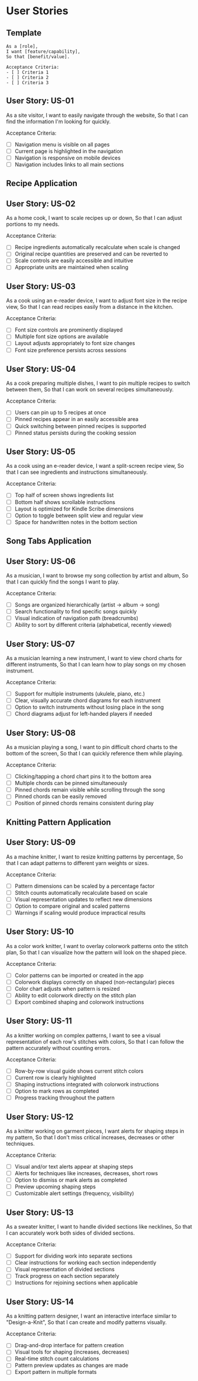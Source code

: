 # User Stories

## Template
```
As a [role],
I want [feature/capability],
So that [benefit/value].

Acceptance Criteria:
- [ ] Criteria 1
- [ ] Criteria 2
- [ ] Criteria 3
```

## User Story: US-01
As a site visitor,
I want to easily navigate through the website,
So that I can find the information I'm looking for quickly.

Acceptance Criteria:
- [ ] Navigation menu is visible on all pages
- [ ] Current page is highlighted in the navigation
- [ ] Navigation is responsive on mobile devices
- [ ] Navigation includes links to all main sections

## Recipe Application

## User Story: US-02
As a home cook,
I want to scale recipes up or down,
So that I can adjust portions to my needs.

Acceptance Criteria:
- [ ] Recipe ingredients automatically recalculate when scale is changed
- [ ] Original recipe quantities are preserved and can be reverted to
- [ ] Scale controls are easily accessible and intuitive
- [ ] Appropriate units are maintained when scaling

## User Story: US-03
As a cook using an e-reader device,
I want to adjust font size in the recipe view,
So that I can read recipes easily from a distance in the kitchen.

Acceptance Criteria:
- [ ] Font size controls are prominently displayed
- [ ] Multiple font size options are available
- [ ] Layout adjusts appropriately to font size changes
- [ ] Font size preference persists across sessions

## User Story: US-04
As a cook preparing multiple dishes,
I want to pin multiple recipes to switch between them,
So that I can work on several recipes simultaneously.

Acceptance Criteria:
- [ ] Users can pin up to 5 recipes at once
- [ ] Pinned recipes appear in an easily accessible area
- [ ] Quick switching between pinned recipes is supported
- [ ] Pinned status persists during the cooking session

## User Story: US-05
As a cook using an e-reader device,
I want a split-screen recipe view,
So that I can see ingredients and instructions simultaneously.

Acceptance Criteria:
- [ ] Top half of screen shows ingredients list
- [ ] Bottom half shows scrollable instructions
- [ ] Layout is optimized for Kindle Scribe dimensions
- [ ] Option to toggle between split view and regular view
- [ ] Space for handwritten notes in the bottom section

## Song Tabs Application

## User Story: US-06
As a musician,
I want to browse my song collection by artist and album,
So that I can quickly find the songs I want to play.

Acceptance Criteria:
- [ ] Songs are organized hierarchically (artist → album → song)
- [ ] Search functionality to find specific songs quickly
- [ ] Visual indication of navigation path (breadcrumbs)
- [ ] Ability to sort by different criteria (alphabetical, recently viewed)

## User Story: US-07
As a musician learning a new instrument,
I want to view chord charts for different instruments,
So that I can learn how to play songs on my chosen instrument.

Acceptance Criteria:
- [ ] Support for multiple instruments (ukulele, piano, etc.)
- [ ] Clear, visually accurate chord diagrams for each instrument
- [ ] Option to switch instruments without losing place in the song
- [ ] Chord diagrams adjust for left-handed players if needed

## User Story: US-08
As a musician playing a song,
I want to pin difficult chord charts to the bottom of the screen,
So that I can quickly reference them while playing.

Acceptance Criteria:
- [ ] Clicking/tapping a chord chart pins it to the bottom area
- [ ] Multiple chords can be pinned simultaneously
- [ ] Pinned chords remain visible while scrolling through the song
- [ ] Pinned chords can be easily removed
- [ ] Position of pinned chords remains consistent during play

## Knitting Pattern Application

## User Story: US-09
As a machine knitter,
I want to resize knitting patterns by percentage,
So that I can adapt patterns to different yarn weights or sizes.

Acceptance Criteria:
- [ ] Pattern dimensions can be scaled by a percentage factor
- [ ] Stitch counts automatically recalculate based on scale
- [ ] Visual representation updates to reflect new dimensions
- [ ] Option to compare original and scaled patterns
- [ ] Warnings if scaling would produce impractical results

## User Story: US-10
As a color work knitter,
I want to overlay colorwork patterns onto the stitch plan,
So that I can visualize how the pattern will look on the shaped piece.

Acceptance Criteria:
- [ ] Color patterns can be imported or created in the app
- [ ] Colorwork displays correctly on shaped (non-rectangular) pieces
- [ ] Color chart adjusts when pattern is resized
- [ ] Ability to edit colorwork directly on the stitch plan
- [ ] Export combined shaping and colorwork instructions

## User Story: US-11
As a knitter working on complex patterns,
I want to see a visual representation of each row's stitches with colors,
So that I can follow the pattern accurately without counting errors.

Acceptance Criteria:
- [ ] Row-by-row visual guide shows current stitch colors
- [ ] Current row is clearly highlighted
- [ ] Shaping instructions integrated with colorwork instructions
- [ ] Option to mark rows as completed
- [ ] Progress tracking throughout the pattern

## User Story: US-12
As a knitter working on garment pieces,
I want alerts for shaping steps in my pattern,
So that I don't miss critical increases, decreases or other techniques.

Acceptance Criteria:
- [ ] Visual and/or text alerts appear at shaping steps
- [ ] Alerts for techniques like increases, decreases, short rows
- [ ] Option to dismiss or mark alerts as completed
- [ ] Preview upcoming shaping steps
- [ ] Customizable alert settings (frequency, visibility)

## User Story: US-13
As a sweater knitter,
I want to handle divided sections like necklines,
So that I can accurately work both sides of divided sections.

Acceptance Criteria:
- [ ] Support for dividing work into separate sections
- [ ] Clear instructions for working each section independently
- [ ] Visual representation of divided sections
- [ ] Track progress on each section separately
- [ ] Instructions for rejoining sections when applicable

## User Story: US-14
As a knitting pattern designer,
I want an interactive interface similar to "Design-a-Knit",
So that I can create and modify patterns visually.

Acceptance Criteria:
- [ ] Drag-and-drop interface for pattern creation
- [ ] Visual tools for shaping (increases, decreases)
- [ ] Real-time stitch count calculations
- [ ] Pattern preview updates as changes are made
- [ ] Export pattern in multiple formats
